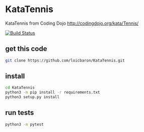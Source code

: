 # KataTennis
KataTennis from Coding Dojo 
http://codingdojo.org/kata/Tennis/

[![Build Status](https://travis-ci.org/loicbaron/KataTennis.svg?branch=master)](https://travis-ci.org/loicbaron/KataTennis)

## get this code
```bash
git clone https://github.com/loicbaron/KataTennis.git
```

## install
```bash
cd KataTennis
python3 -m pip install -r requirements.txt
python3 setup.py install
```

## run tests
```bash
python3 -m pytest
```


